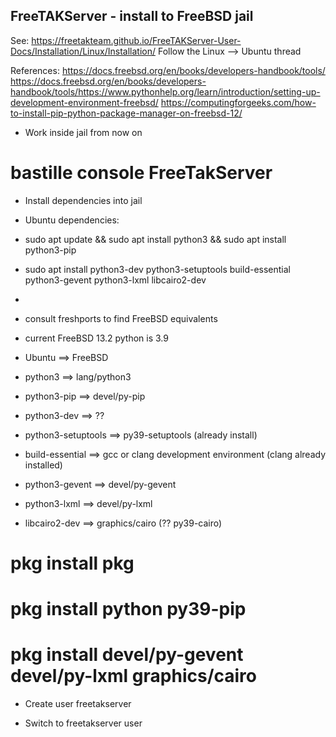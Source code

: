 FreeTAKServer - install to FreeBSD jail
---------------------------------------
See: https://freetakteam.github.io/FreeTAKServer-User-Docs/Installation/Linux/Installation/
  Follow the Linux --> Ubuntu thread

References:
https://docs.freebsd.org/en/books/developers-handbook/tools/
https://docs.freebsd.org/en/books/developers-handbook/tools/https://www.pythonhelp.org/learn/introduction/setting-up-development-environment-freebsd/
https://computingforgeeks.com/how-to-install-pip-python-package-manager-on-freebsd-12/

* Work inside jail from now on
# bastille console FreeTakServer

* Install dependencies into jail
* Ubuntu dependencies:
* sudo apt update && sudo apt install python3 && sudo apt install python3-pip
* sudo apt install python3-dev python3-setuptools build-essential python3-gevent python3-lxml libcairo2-dev

* 
* consult freshports to find FreeBSD equivalents
* current FreeBSD 13.2 python is 3.9 

* Ubuntu ==> FreeBSD
* python3 ==> lang/python3
* python3-pip ==> devel/py-pip
* python3-dev ==> ??
* python3-setuptools ==> py39-setuptools (already install) 
* build-essential ==> gcc or clang development environment (clang already installed)
* python3-gevent ==> devel/py-gevent
* python3-lxml ==> devel/py-lxml
* libcairo2-dev ==> graphics/cairo (?? py39-cairo)

# pkg install pkg
# pkg install python py39-pip 
# pkg install devel/py-gevent devel/py-lxml graphics/cairo


* Create user freetakserver 

* Switch to freetakserver user

